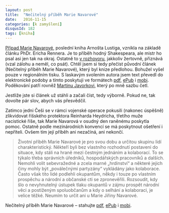 ```yaml
---
layout: post
title:  "Nečitelný příběh Marie Navarové"
date:   2016-11-15
categories: [k zamyšlení]
disqusId: 182
tags: [kniha]
---
```

<a href="https://www.goodreads.com/book/show/12136005-p-pad-marie-navarov?ac=1&amp;from_search=true">Případ Marie Navarové</a>, poslední kniha Arnošta Lustiga, vznikla na základě článku PhDr. Ericha Rennera. Je to příběh hodný Shakespeara, ale mistr ho psal asi jen tak na okraj. Ostatně to <a href="http://art.ihned.cz/knihy/c1-50743250-je-nutne-popsat-obeti-i-vrahy-ctete-posledni-rozhovor-s-lustigem-pro-hn">v rozhovoru</a>, jakkoliv žertovně, přiznává (vzal zálohu a neměl, co psát). Chtěl jsem si tedy přečíst původní článek (Nečitelný příběh Marie Navarové), který byl knize předlohou. Bohužel vyšel pouze v regionálním tisku. S laskavým svolením autora jsem text převedl do elektronické podoby a tímto poskytuji ve formátech <a href="https://www.dropbox.com/s/yt1ilae2z3li75g/Nečitelný%20příběh%20Marie%20Navarové%20z%20Benešova%20-%20vydání%201.pdf?dl=1">pdf</a>, <a href="https://www.dropbox.com/s/sp2rwtqy4ll5v16/Nečitelný%20příběh%20Marie%20Navarové%20z%20Benešova%20-%20vydání%201.epub?dl=1">ePub</a> i <a href="https://www.dropbox.com/s/zm5qfgcb0ndj25n/Nečitelný%20příběh%20Marie%20Navarové%20z%20Benešova%20-%20vydání%201.mobi?dl=1">mobi</a>. Poděkování patří rovněž <a href="https://twitter.com/mjavorek">Martinu Javorkovi</a>, který po mně sazbu četl.
<!--more-->

Jestliže jste si článek už stáhli a začali číst, tedy výborně. Pokud ne, tak dovolte pár slov, abych vás přesvědčil.

Zatímco jedni Češi se v rámci vojenské operace pokusili (nakonec úspěšně) zlikvidovat říšského protektora Reinharda Heydricha, třetího muže nacistické říše, tak Marie Navarová v osudný den raněnému poskytla pomoc. Ostatně podle mezinárodních konvencí se má poskytnout ošetření i nepříteli. Ovšem tím její příběh ani nezačíná, ani nekončí.

> Životní příběh Marie Navarové je pro svou dobu a určitou skupinu lidí charakteristický. Někteří byli bez vlastního rozhodnutí postaveni do 
situace, kdy stáli na hraně mezi čestným jednáním a kolaborací. To se týkalo třeba správních úředníků, hospodářských pracovníků a dalších. Nemohli volit sebevražedné a zcela marné „hrdinství“ a některé jejich činy mohly být „poválečnými partyzány“ vykládány jako kolaborace. Často však tito lidé podlehli okupantům, někdy i touze po vlastním prospěchu a národní a občanské cti se zpronevěřili. Rozsoudit, kdy šlo o nevyhnutelný ústupek tlaku okupantů v zájmu prospět národní věci a postiženým spoluobčanům a kdy o selhání a kolaboraci, je velice těžké. Neumím to určit ani u Marie Jiřiny Navarové.

Nečitelný příběh Marie Navarové – stahujte <a href="https://www.dropbox.com/s/yt1ilae2z3li75g/Nečitelný%20příběh%20Marie%20Navarové%20z%20Benešova%20-%20vydání%201.pdf?dl=1">pdf</a>, <a href="https://www.dropbox.com/s/sp2rwtqy4ll5v16/Nečitelný%20příběh%20Marie%20Navarové%20z%20Benešova%20-%20vydání%201.epub?dl=1">ePub</a> i <a href="https://www.dropbox.com/s/zm5qfgcb0ndj25n/Nečitelný%20příběh%20Marie%20Navarové%20z%20Benešova%20-%20vydání%201.mobi?dl=1">mobi</a>.